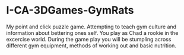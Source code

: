 # I-CA-3DGames-GymRats
My point and click puzzle game. Attempting to teach gym culture and information about bettering ones self. You play as Chad a rookie in the excercise world. During the game play you will be stumpling across different gym equipment, methods of working out and basic nutrition.
